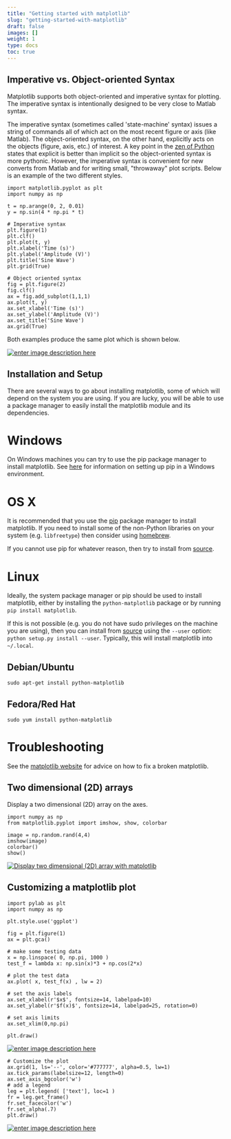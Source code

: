 ```yaml
---
title: "Getting started with matplotlib"
slug: "getting-started-with-matplotlib"
draft: false
images: []
weight: 1
type: docs
toc: true
---
```


## Imperative vs. Object-oriented Syntax
Matplotlib supports both object-oriented and imperative syntax for plotting. The imperative syntax is intentionally designed to be very close to Matlab syntax.

The imperative syntax (sometimes called 'state-machine' syntax) issues a string of commands all of which act on the most recent figure or axis (like Matlab). The object-oriented syntax, on the other hand, explicitly acts on the objects (figure, axis, etc.) of interest. A key point in the [zen of Python][2] states that explicit is better than implicit so the object-oriented syntax is more pythonic. However, the imperative syntax is convenient for new converts from Matlab and for writing small, "throwaway" plot scripts. Below is an example of the two different styles.

    import matplotlib.pyplot as plt
    import numpy as np

    t = np.arange(0, 2, 0.01)
    y = np.sin(4 * np.pi * t)
    
    # Imperative syntax
    plt.figure(1)
    plt.clf()
    plt.plot(t, y)
    plt.xlabel('Time (s)')
    plt.ylabel('Amplitude (V)')
    plt.title('Sine Wave')
    plt.grid(True)
    
    # Object oriented syntax
    fig = plt.figure(2)
    fig.clf()
    ax = fig.add_subplot(1,1,1)
    ax.plot(t, y)
    ax.set_xlabel('Time (s)')
    ax.set_ylabel('Amplitude (V)')
    ax.set_title('Sine Wave')
    ax.grid(True)

Both examples produce the same plot which is shown below.

[![enter image description here][1]][1]


  [1]: http://i.stack.imgur.com/F2TPB.png
  [2]: https://www.python.org/dev/peps/pep-0020/

## Installation and Setup
There are several ways to go about installing matplotlib, some of which will depend on the system you are using. If you are lucky, you will be able to use a package manager to easily install the matplotlib module and its dependencies.

# Windows

On Windows machines you can try to use the pip package manager to install matplotlib. See [here][pip on windows] for information on setting up pip in a Windows environment.

[pip on windows]: http://stackoverflow.com/q/4750806/2077270

# OS X

It is recommended that you use the [pip](https://pypi.python.org/pypi/pip) package manager to install matplotlib. If you need to install some of the non-Python libraries on your system (e.g. `libfreetype`) then consider using [homebrew](http://brew.sh/).

If you cannot use pip for whatever reason, then try to install from [source](https://github.com/matplotlib/matplotlib).

# Linux

Ideally, the system package manager or pip should be used to install matplotlib, either by installing the `python-matplotlib` package or by running `pip install matplotlib`.

If this is not possible (e.g. you do not have sudo privileges on the machine you are using), then you can install from [source](https://github.com/matplotlib/matplotlib) using the `--user` option: `python setup.py install --user`. Typically, this will install matplotlib into `~/.local`.

## Debian/Ubuntu

`sudo apt-get install python-matplotlib`

## Fedora/Red Hat
`sudo yum install python-matplotlib`

# Troubleshooting

See the [matplotlib website][troubleshooting] for advice on how to fix a broken matplotlib.

[troubleshooting]: http://matplotlib.org/faq/installing_faq.html#matplotlib-compiled-fine-but-nothing-shows-up-when-i-use-it

## Two dimensional (2D) arrays
Display a two dimensional (2D) array on the axes.

    import numpy as np
    from matplotlib.pyplot import imshow, show, colorbar
    
    image = np.random.rand(4,4)
    imshow(image)
    colorbar()
    show()

[![Display two dimensional (2D) array with matplotlib][1]][1]


  [1]: https://i.stack.imgur.com/nTz0k.png

## Customizing a matplotlib plot
    import pylab as plt
    import numpy as np

    plt.style.use('ggplot')

    fig = plt.figure(1)
    ax = plt.gca()

    # make some testing data
    x = np.linspace( 0, np.pi, 1000 )
    test_f = lambda x: np.sin(x)*3 + np.cos(2*x)

    # plot the test data
    ax.plot( x, test_f(x) , lw = 2)

    # set the axis labels
    ax.set_xlabel(r'$x$', fontsize=14, labelpad=10)
    ax.set_ylabel(r'$f(x)$', fontsize=14, labelpad=25, rotation=0)

    # set axis limits
    ax.set_xlim(0,np.pi)
    
    plt.draw()

[![enter image description here][1]][1]


    # Customize the plot
    ax.grid(1, ls='--', color='#777777', alpha=0.5, lw=1)
    ax.tick_params(labelsize=12, length=0)
    ax.set_axis_bgcolor('w')
    # add a legend
    leg = plt.legend( ['text'], loc=1 )
    fr = leg.get_frame()
    fr.set_facecolor('w')
    fr.set_alpha(.7)
    plt.draw()

[![enter image description here][2]][2]

    
    
    


  [1]: http://i.stack.imgur.com/8zsc9.png
  [2]: http://i.stack.imgur.com/6H2xK.png

